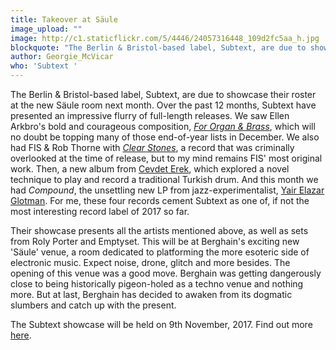 ```yaml
---
title: Takeover at Säule
image_upload: ""
image: http://c1.staticflickr.com/5/4446/24057316448_109d2fc5aa_h.jpg
blockquote: "The Berlin & Bristol-based label, Subtext, are due to showcase their roster at the new Säule room next month. Over the past 12 months, Subtext have presented an impressive flurry of full-length releases. We saw Ellen Arkbro's bold and courageous composition, 'For Organ & Brass', which will no doubt be topping many of those end-of-year lists in December. "
author: Georgie_McVicar
who: 'Subtext '
---
```

The Berlin & Bristol-based label, Subtext, are due to showcase their roster at the new Säule room next month. Over the past 12 months, Subtext have presented an impressive flurry of full-length releases. We saw Ellen Arkbro's bold and courageous composition, [_For Organ & Brass_](http://www.straylandings.co.uk/reviews/for-organ-and-brass-ellen-arkbro), which will no doubt be topping many of those end-of-year lists in December. We also had FIS & Rob Thorne with [_Clear Stones_](http://www.straylandings.co.uk/reviews/clear-stones-fis-rob-thorne), a record that was criminally overlooked at the time of release, but to my mind remains FIS' most original work. Then, a new album from [Cevdet Erek](http://www.straylandings.co.uk/podcasts/0076-cevdet-erek), which explored a novel technique to play and record a traditional Turkish drum. And this month we had _Compound_, the unsettling new LP from jazz-experimentalist, [Yair Elazar Glotman](http://www.straylandings.co.uk/interviews/reverse-engineering-yair-elazar-glotman-interview). For me, these four records cement Subtext as one of, if not the most interesting record label of 2017 so far. 

Their showcase presents all the artists mentioned above, as well as sets from Roly Porter and Emptyset. This will be at Berghain's exciting new 'Säule' venue, a room dedicated to platforming the more esoteric side of electronic music. Expect noise, drone, glitch and more besides. The opening of this venue was a good move. Berghain was getting dangerously close to being historically pigeon-holed as a techno venue and nothing more. But at last, Berghain has decided to awaken from its dogmatic slumbers and catch up with the present.  

The Subtext showcase will be held on 9th November, 2017. Find out more [here](http://www.berghain.de/event/2175). 
